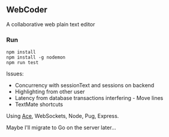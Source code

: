 ## WebCoder

A collaborative web plain text editor

### Run
    npm install
    npm install -g nodemon
    npm run test

Issues: 
- Concurrency with sessionText and sessions on backend
- Highlighting from other user
- Latency from database transactions interfering - Move lines
- TextMate shortcuts

Using [Ace](https://github.com/ajaxorg/ace), WebSockets, Node, Pug, Express.

Maybe I'll migrate to Go on the server later...
